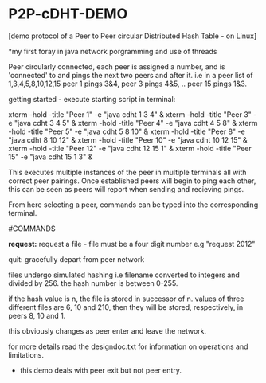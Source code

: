 # P2P-cDHT-DEMO
[demo protocol of a Peer to Peer circular Distributed Hash Table - on Linux]

*my first foray in java network porgramming and use of threads

Peer circularly connected, each peer is assigned a number, and is 'connected' to and pings the next two peers and after it.
i.e in a peer list of 1,3,4,5,8,10,12,15   peer 1 pings 3&4, peer 3 pings 4&5, .. peer 15 pings 1&3.

getting started - execute starting script in terminal:

xterm -hold -title "Peer 1" -e "java cdht 1 3 4" &
xterm -hold -title "Peer 3" -e "java cdht 3 4 5" &
xterm -hold -title "Peer 4" -e "java cdht 4 5 8" &
xterm -hold -title "Peer 5" -e "java cdht 5 8 10" &
xterm -hold -title "Peer 8" -e "java cdht 8 10 12" &
xterm -hold -title "Peer 10" -e "java cdht 10 12 15" &
xterm -hold -title "Peer 12" -e "java cdht 12 15 1" &
xterm -hold -title "Peer 15" -e "java cdht 15 1 3" &

This executes multiple instances of the peer in multiple terminals all with correct peer pairings.
Once established peers will begin to ping each other, this can be seen as peers will report when
sending and recieving pings.

From here selecting a peer, commands can be typed into the corresponding terminal.

#COMMANDS

<b>request:</b> request a file - file must be a four digit number e.g "request 2012"

quit: gracefully depart from peer network



files undergo simulated hashing i.e filename converted to integers and divided by 256.
the hash number is between 0-255.

if the hash value is n, the file is stored in successor of n. values of three different files are 6, 10 and 210,
then they will be stored, respectively, in peers 8, 10 and 1.

this obviously changes as peer enter and leave the network.

for more details read the designdoc.txt for information on operations and limitations.
- this demo deals with peer exit but not peer entry.
